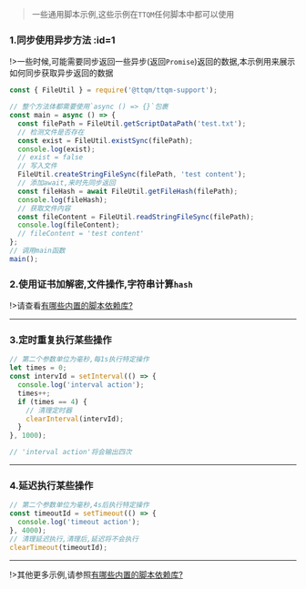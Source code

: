 > 一些通用脚本示例,这些示例在`TTQM`任何脚本中都可以使用

### 1.同步使用异步方法 :id=1

!>一些时候,可能需要同步返回一些异步(返回`Promise`)返回的数据,本示例用来展示如何同步获取异步返回的数据

```javascript
const { FileUtil } = require('@ttqm/ttqm-support');

// 整个方法体都需要使用`async () => {}`包裹
const main = async () => {
  const filePath = FileUtil.getScriptDataPath('test.txt');
  // 检测文件是否存在
  const exist = FileUtil.existSync(filePath);
  console.log(exist);
  // exist = false
  // 写入文件
  FileUtil.createStringFileSync(filePath, 'test content');
  // 添加await,来时先同步返回
  const fileHash = await FileUtil.getFileHash(filePath);
  console.log(fileHash);
  // 获取文件内容
  const fileContent = FileUtil.readStringFileSync(filePath);
  console.log(fileContent);
  // fileContent = 'test content'
};
// 调用main函数
main();
```

### 2.使用证书加解密,文件操作,字符串计算`hash`

!>请查看[有哪些内置的脚本依赖库?](zh-cn/question/built-in-module?id=_6)

---

### 3.定时重复执行某些操作

```javascript
// 第二个参数单位为毫秒,每1s执行特定操作
let times = 0;
const intervId = setInterval(() => {
  console.log('interval action');
  times++;
  if (times == 4) {
    // 清理定时器
    clearInterval(intervId);
  }
}, 1000);

// 'interval action'将会输出四次
```

---

### 4.延迟执行某些操作

```javascript
// 第二个参数单位为毫秒,4s后执行特定操作
const timeoutId = setTimeout(() => {
  console.log('timeout action');
}, 4000);
// 清理延迟执行,清理后,延迟将不会执行
clearTimeout(timeoutId);
```

---

!>其他更多示例,请参照[有哪些内置的脚本依赖库?](zh-cn/question/built-in-module)
